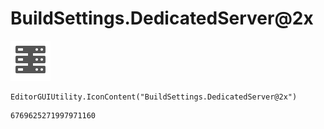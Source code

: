 # BuildSettings.DedicatedServer@2x
![](/img/BuildSettings.DedicatedServer@2x.png)

``` CSharp
EditorGUIUtility.IconContent("BuildSettings.DedicatedServer@2x")
```
```
6769625271997971160
```

